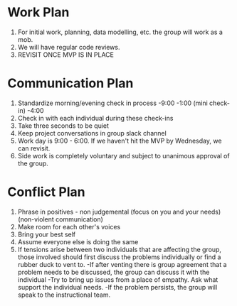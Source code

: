 # Work Plan
1. For initial work, planning, data modelling, etc. the group will work as a mob.
1. We will have regular code reviews.
1. REVISIT ONCE MVP IS IN PLACE

# Communication Plan
1. Standardize morning/evening check in process -9:00 -1:00 (mini check-in) -4:00
1. Check in with each individual during these check-ins
1. Take three seconds to be quiet
1. Keep project conversations in group slack channel
1. Work day is 9:00 - 6:00. If we haven't hit the MVP by Wednesday, we can revisit.
1. Side work is completely voluntary and subject to unanimous approval of the group. 


# Conflict Plan

1. Phrase in positives - non judgemental (focus on you and your needs) (non-violent communication)
1. Make room for each other's voices
1. Bring your best self
1. Assume everyone else is doing the same
1. If tensions arise between two individuals that are affecting the group, those involved should first discuss the problems individually or find a rubber duck to vent to. 
-If after venting there is group agreement that a problem needs to be discussed, the group can discuss it with the individual -Try to bring up issues from a place of empathy. Ask what support the individual needs. 
-If the problem persists, the group will speak to the instructional team.